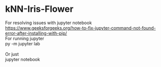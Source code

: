 # kNN-Iris-Flower

For resolving issues with jupyter notebook<br>
https://www.geeksforgeeks.org/how-to-fix-jupyter-command-not-found-error-after-installing-with-pip/
<br>
For running jupyter<br>
py -m jupyter lab
<br><br>
Or just<br>
jupyter notebook

